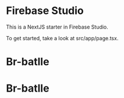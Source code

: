 # Firebase Studio

This is a NextJS starter in Firebase Studio.

To get started, take a look at src/app/page.tsx.
# Br-batlle
# Br-batlle

